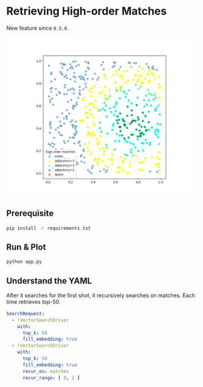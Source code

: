 # Retrieving High-order Matches

New feature since `0.5.0`.

![](Figure_1.png)

## Prerequisite 
```bash
pip install -r requirements.txt
```

## Run & Plot

```bash
python app.py
```


## Understand the YAML

After it searches for the first shot, it recursively searches on matches. Each time retrieves top-50.

```yaml
SearchRequest:
  - !VectorSearchDriver
    with:
      top_k: 50
      fill_embedding: true
  - !VectorSearchDriver
    with:
      top_k: 50
      fill_embedding: true
      recur_on: matches
      recur_range: [ 0, 2 ]
```
